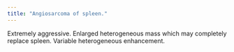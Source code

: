 ```yaml
---
title: "Angiosarcoma of spleen."
---
```

Extremely aggressive. Enlarged heterogeneous mass which may completely replace spleen. Variable heterogeneous enhancement.

